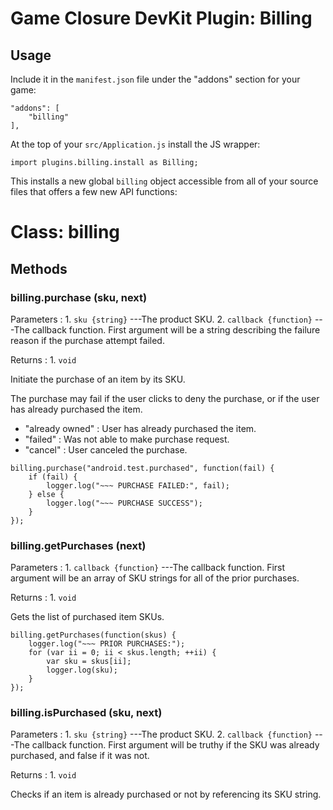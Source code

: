 # Game Closure DevKit Plugin: Billing

## Usage

Include it in the `manifest.json` file under the "addons" section for your game:

~~~
"addons": [
	"billing"
],
~~~

At the top of your `src/Application.js` install the JS wrapper:

~~~
import plugins.billing.install as Billing;
~~~

This installs a new global `billing` object accessible from all of your source
files that offers a few new API functions:

# Class: billing

## Methods

### billing.purchase (sku, next)

Parameters
:    1. `sku {string}` ---The product SKU.
     2. `callback {function}` ---The callback function.  First argument will be
a string describing the failure reason if the purchase attempt failed.

Returns
:    1. `void`

Initiate the purchase of an item by its SKU.

The purchase may fail if the user clicks to deny the purchase, or if the user
has already purchased the item.

+ "already owned" : User has already purchased the item.
+ "failed" : Was not able to make purchase request.
+ "cancel" : User canceled the purchase.

~~~
billing.purchase("android.test.purchased", function(fail) {
	if (fail) {
		logger.log("~~~ PURCHASE FAILED:", fail);
	} else {
		logger.log("~~~ PURCHASE SUCCESS");
	}
});
~~~

### billing.getPurchases (next)

Parameters
:    1. `callback {function}` ---The callback function.  First argument will be
an array of SKU strings for all of the prior purchases.

Returns
:    1. `void`

Gets the list of purchased item SKUs.

~~~
billing.getPurchases(function(skus) {
	logger.log("~~~ PRIOR PURCHASES:");
	for (var ii = 0; ii < skus.length; ++ii) {
		var sku = skus[ii];
		logger.log(sku);
	}
});
~~~

### billing.isPurchased (sku, next)

Parameters
:    1. `sku {string}` ---The product SKU.
     2. `callback {function}` ---The callback function.  First argument will be
truthy if the SKU was already purchased, and false if it was not.

Returns
:    1. `void`

Checks if an item is already purchased or not by referencing its SKU string.

